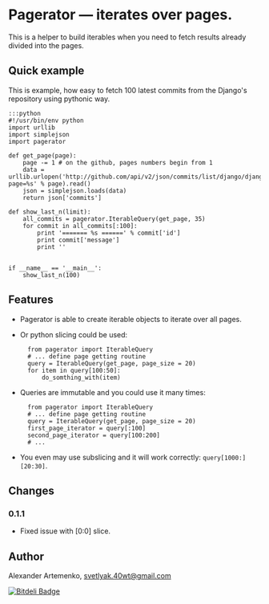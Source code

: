 Pagerator — iterates over pages.
================================

This is a helper to build iterables when you need to fetch results already
divided into the pages.

Quick example
-------------

This is example, how easy to fetch 100 latest commits from the Django's repository using pythonic way.

    :::python
    #!/usr/bin/env python
    import urllib
    import simplejson
    import pagerator

    def get_page(page):
        page -= 1 # on the github, pages numbers begin from 1
        data = urllib.urlopen('http://github.com/api/v2/json/commits/list/django/django/master?page=%s' % page).read()
        json = simplejson.loads(data)
        return json['commits']

    def show_last_n(limit):
        all_commits = pagerator.IterableQuery(get_page, 35)
        for commit in all_commits[:100]:
            print '======= %s ======' % commit['id']
            print commit['message']
            print ''


    if __name__ == '__main__':
        show_last_n(100)


Features
--------

* Pagerator is able to create iterable objects to iterate over all pages.
* Or python slicing could be used:

        from pagerator import IterableQuery
        # ... define page getting routine
        query = IterableQuery(get_page, page_size = 20)
        for item in query[100:50]:
            do_somthing_with(item)

* Queries are immutable and you could use it many times:

        from pagerator import IterableQuery
        # ... define page getting routine
        query = IterableQuery(get_page, page_size = 20)
        first_page_iterator = query[:100]
        second_page_iterator = query[100:200]
        # ...

* You even may use subslicing and it will work correctly: `query[1000:][20:30]`.

Changes
-------

### 0.1.1
  * Fixed issue with [0:0] slice.

Author
------

Alexander Artemenko, <svetlyak.40wt@gmail.com>


[![Bitdeli Badge](https://d2weczhvl823v0.cloudfront.net/svetlyak40wt/pagerator/trend.png)](https://bitdeli.com/free "Bitdeli Badge")

